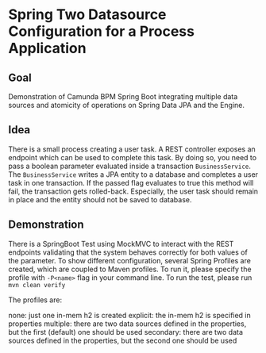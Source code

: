# Spring Two Datasource Configuration for a Process Application

## Goal

Demonstration of Camunda BPM Spring Boot integrating multiple data sources and atomicity
of operations on Spring Data JPA and the Engine.

## Idea

There is a small process creating a user task. A REST controller exposes an endpoint which can
be used to complete this task. By doing so, you need to pass a boolean parameter evaluated inside
a transaction `BusinessService`. The `BusinessService` writes a JPA entity to a database and
completes a user task in one transaction. If the passed flag evaluates to true this method will fail,
the transaction gets rolled-back. Especially, the user task should remain in place and the entity 
should not be saved to database.

## Demonstration

There is a SpringBoot Test using MockMVC to interact with the REST endpoints validating that the system
behaves correctly for both values of the parameter. To show different configuration, several Spring
Profiles are created, which are coupled to Maven profiles. To run it, please specify the profile 
with `-P<name>` flag in your command line. To run the test, please run `mvn clean verify` 

The profiles are:

none:       just one in-mem h2 is created
explicit:   the in-mem h2 is specified in properties
multiple:   there are two data sources defined in the properties, but the first (default) one should be used
secondary:  there are two data sources defined in the properties, but the second one should be used


 
